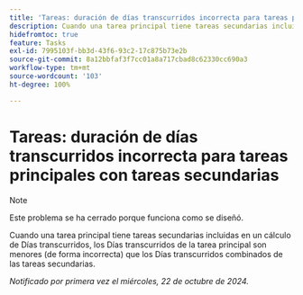 ```yaml
---
title: 'Tareas: duración de días transcurridos incorrecta para tareas principales con tareas secundarias'
description: Cuando una tarea principal tiene tareas secundarias incluidas en un cálculo de Días transcurridos, los Días transcurridos de la tarea principal son menores (de forma incorrecta) que los Días transcurridos combinados de las tareas secundarias.
hidefromtoc: true
feature: Tasks
exl-id: 7995103f-bb3d-43f6-93c2-17c875b73e2b
source-git-commit: 8a12bbfaf3f7cc01a8a717cbad8c62330cc690a3
workflow-type: tm+mt
source-wordcount: '103'
ht-degree: 100%

---
```


# Tareas: duración de días transcurridos incorrecta para tareas principales con tareas secundarias

>[!NOTE]
>
>Este problema se ha cerrado porque funciona como se diseñó.

Cuando una tarea principal tiene tareas secundarias incluidas en un cálculo de Días transcurridos, los Días transcurridos de la tarea principal son menores (de forma incorrecta) que los Días transcurridos combinados de las tareas secundarias.

_Notificado por primera vez el miércoles, 22 de octubre de 2024._
